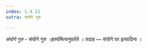 ```yaml
---
index: 1.4.11
sutra: संयोगे गुरु

---
```

_संयोगे गुरु_ - संयोगे गुरु ।ह्रस्व॑मित्यनुवर्तते । तदाह — संयोगे पर इत्यादिना ।